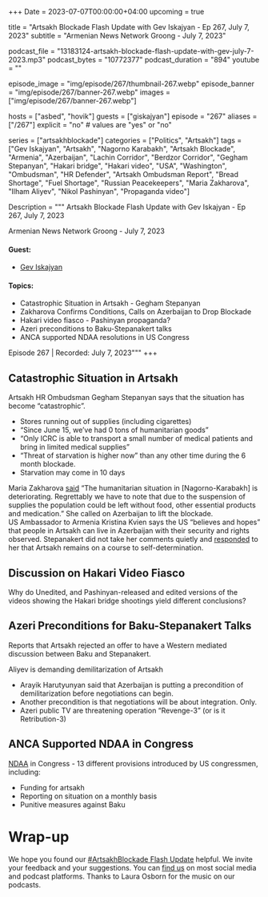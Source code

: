 +++
Date = 2023-07-07T00:00:00+04:00
upcoming = true

title = "Artsakh Blockade Flash Update with Gev Iskajyan - Ep 267, July 7, 2023"
subtitle = "Armenian News Network Groong - July 7, 2023"

podcast_file = "13183124-artsakh-blockade-flash-update-with-gev-july-7-2023.mp3"
podcast_bytes = "10772377"
podcast_duration = "894"
youtube = ""

episode_image = "img/episode/267/thumbnail-267.webp"
episode_banner = "img/episode/267/banner-267.webp"
images = ["img/episode/267/banner-267.webp"]

hosts = ["asbed", "hovik"]
guests = ["giskajyan"]
episode = "267"
aliases = ["/267"]
explicit = "no" # values are "yes" or "no"


series = ["artsakhblockade"]
categories = ["Politics", "Artsakh"]
tags = ["Gev Iskajyan", "Artsakh", "Nagorno Karabakh", "Artsakh Blockade", "Armenia", "Azerbaijan", "Lachin Corridor", "Berdzor Corridor", "Gegham Stepanyan", "Hakari bridge", "Hakari video", "USA", "Washington", "Ombudsman", "HR Defender", "Artsakh Ombudsman Report", "Bread Shortage", "Fuel Shortage", "Russian Peacekeepers", "Maria Zakharova", "Ilham Aliyev", "Nikol Pashinyan", "Propaganda video"]

Description = """
Artsakh Blockade Flash Update with Gev Iskajyan - Ep 267, July 7, 2023

Armenian News Network Groong - July 7, 2023

#### Guest: 
* [Gev Iskajyan](/guest/giskajyan)

#### Topics:
* Catastrophic Situation in Artsakh - Gegham Stepanyan
* Zakharova Confirms Conditions, Calls on Azerbaijan to Drop Blockade
* Hakari video fiasco - Pashinyan propaganda?
* Azeri preconditions to Baku-Stepanakert talks
* ANCA supported NDAA resolutions in US Congress

Episode 267 | Recorded: July 7, 2023"""
+++

## Catastrophic Situation in Artsakh

Artsakh HR Ombudsman Gegham Stepanyan says that the situation has become “catastrophic”. 

* Stores running out of supplies (including cigarettes)
* “Since June 15, we’ve had 0 tons of humanitarian goods”
* “Only ICRC is able to transport a small number of medical patients and bring in limited medical supplies”
* “Threat of starvation is higher now” than any other time during the 6 month blockade.
* Starvation may come in 10 days


Maria Zakharova [said](https://armenpress.am/eng/news/1114829.html) “The humanitarian situation in [Nagorno-Karabakh] is deteriorating. Regrettably we have to note that due to the suspension of supplies the population could be left without food, other essential products and medication.” She called on Azerbaijan to lift the blockade.
\
US Ambassador to Armenia Kristina Kvien says the US “believes and hopes” that people in Artsakh can live in Azerbaijan with their security and rights observed. Stepanakert did not take her comments quietly and [responded](https://www.azatutyun.am/a/32490708.html) to her that Artsakh remains on a course to self-determination.


## Discussion on Hakari Video Fiasco

Why do Unedited, and Pashinyan-released and edited versions of the videos showing the Hakari bridge shootings yield different conclusions?


## Azeri Preconditions for Baku-Stepanakert Talks

Reports that Artsakh rejected an offer to have a Western mediated discussion between Baku and Stepanakert.

Aliyev is demanding demilitarization of Artsakh
* Arayik Harutyunyan said that Azerbaijan is putting a precondition of demilitarization before negotiations can begin.
* Another precondition is that negotiations will be about integration. Only.
* Azeri public TV are threatening operation “Revenge-3” (or is it Retribution-3)


## ANCA Supported NDAA in Congress

[NDAA](https://armenianweekly.com/2023/07/01/anca-backs-ndaa-amendments-to-save-artsakh-and-sanction-azerbaijan/) in Congress - 13 different provisions introduced by US congressmen, including:
* Funding for artsakh
* Reporting on situation on a monthly basis
* Punitive measures against Baku


# Wrap-up

We hope you found our [#ArtsakhBlockade Flash Update](https://podcasts.groong.org/) helpful. We invite your feedback and your suggestions. You can [find us](https://linktr.ee/groong) on most social media and podcast platforms. Thanks to Laura Osborn for the music on our podcasts.
